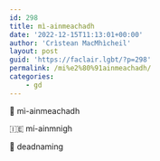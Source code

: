 ```yaml
---
id: 298
title: mì-ainmeachadh
date: '2022-12-15T11:13:01+00:00'
author: 'Crìstean MacMhìcheil'
layout: post
guid: 'https://faclair.lgbt/?p=298'
permalink: /mi%e2%80%91ainmeachadh/
categories:
    - gd
---
```


&#x1f3f4;&#xe0067;&#xe0062;&#xe0073;&#xe0063;&#xe0074;&#xe007f; mì-ainmeachadh

&#x1f1ee;&#x1f1ea; mí-ainmnigh

&#x1f3f4;&#xe0067;&#xe0062;&#xe0065;&#xe006e;&#xe0067;&#xe007f; deadnaming